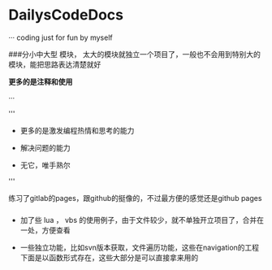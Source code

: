 # DailysCodeDocs

··· coding just for fun by myself


###分小中大型 模块， 太大的模块就独立一个项目了，一般也不会用到特别大的模块，能把思路表达清楚就好


**更多的是注释和使用**


···

'''

- 更多的是激发编程热情和思考的能力

- 解决问题的能力

- 无它，唯手熟尔

'''

练习了gitlab的pages，跟github的挺像的，不过最方便的感觉还是github pages

###

- 加了些 lua ， vbs 的使用例子，由于文件较少，就不单独开立项目了，合并在一处，方便查看

- 一些独立功能，比如svn版本获取，文件遍历功能，这些在navigation的工程下面是以函数形式存在，这些大部分是可以直接拿来用的